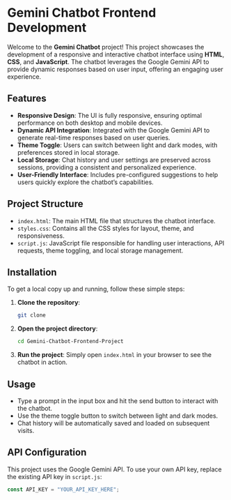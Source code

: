 # Gemini Chatbot Frontend Development

Welcome to the **Gemini Chatbot** project! This project showcases the development of a responsive and interactive chatbot interface using **HTML**, **CSS**, and **JavaScript**. The chatbot leverages the Google Gemini API to provide dynamic responses based on user input, offering an engaging user experience.

## Features

- **Responsive Design**: The UI is fully responsive, ensuring optimal performance on both desktop and mobile devices.
- **Dynamic API Integration**: Integrated with the Google Gemini API to generate real-time responses based on user queries.
- **Theme Toggle**: Users can switch between light and dark modes, with preferences stored in local storage.
- **Local Storage**: Chat history and user settings are preserved across sessions, providing a consistent and personalized experience.
- **User-Friendly Interface**: Includes pre-configured suggestions to help users quickly explore the chatbot’s capabilities.

## Project Structure

- `index.html`: The main HTML file that structures the chatbot interface.
- `styles.css`: Contains all the CSS styles for layout, theme, and responsiveness.
- `script.js`: JavaScript file responsible for handling user interactions, API requests, theme toggling, and local storage management.

## Installation

To get a local copy up and running, follow these simple steps:

1. **Clone the repository**:
    ```bash
    git clone 
    ```
   
2. **Open the project directory**:
    ```bash
    cd Gemini-Chatbot-Frontend-Project
    ```

3. **Run the project**:
   Simply open `index.html` in your browser to see the chatbot in action.

## Usage

- Type a prompt in the input box and hit the send button to interact with the chatbot.
- Use the theme toggle button to switch between light and dark modes.
- Chat history will be automatically saved and loaded on subsequent visits.

## API Configuration

This project uses the Google Gemini API. To use your own API key, replace the existing API key in `script.js`:

```javascript
const API_KEY = "YOUR_API_KEY_HERE"; 
